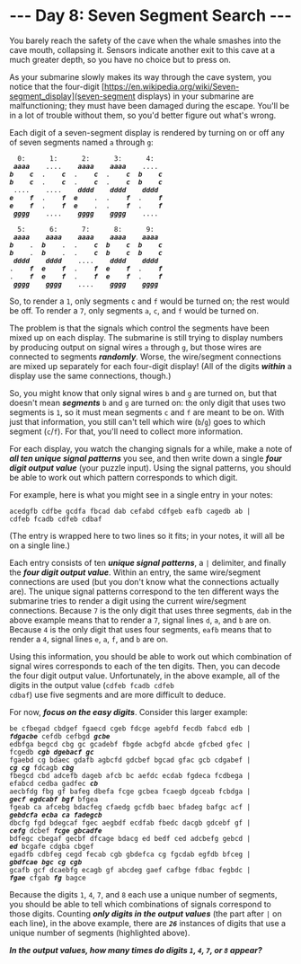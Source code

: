 # --- Day 8: Seven Segment Search ---

You barely reach the safety of the cave when the whale smashes into the cave mouth, collapsing it. Sensors indicate another exit to this cave at a much greater depth, so you have no choice but to press on.


As your submarine slowly makes its way through the cave system, you notice that the four-digit [https://en.wikipedia.org/wiki/Seven-segment_display](seven-segment displays) in your submarine are malfunctioning; <span title="Yes, just the four-digit seven-segment ones. Whole batch must have been faulty.">they must have been damaged</span> during the escape. You'll be in a lot of trouble without them, so you'd better figure out what's wrong.


Each digit of a seven-segment display is rendered by turning on or off any of seven segments named <code>a</code> through <code>g</code>:


<pre><code>  0:      1:      2:      3:      4:
 <em><b>aaaa</b></em>    ....    <em><b>aaaa    aaaa</b></em>    ....
<em><b>b    c</b></em>  .    <em><b>c</b></em>  .    <em><b>c</b></em>  .    <em><b>c  b    c</b></em>
<em><b>b    c</b></em>  .    <em><b>c</b></em>  .    <em><b>c</b></em>  .    <em><b>c  b    c</b></em>
 ....    ....    <em><b>dddd    dddd    dddd</b></em>
<em><b>e    f</b></em>  .    <em><b>f  e</b></em>    .  .    <em><b>f</b></em>  .    <em><b>f</b></em>
<em><b>e    f</b></em>  .    <em><b>f  e</b></em>    .  .    <em><b>f</b></em>  .    <em><b>f</b></em>
 <em><b>gggg</b></em>    ....    <em><b>gggg    gggg</b></em>    ....

  5:      6:      7:      8:      9:
 <em><b>aaaa    aaaa    aaaa    aaaa    aaaa</b></em>
<em><b>b</b></em>    .  <em><b>b</b></em>    .  .    <em><b>c  b    c  b    c</b></em>
<em><b>b</b></em>    .  <em><b>b</b></em>    .  .    <em><b>c  b    c  b    c</b></em>
 <em><b>dddd    dddd</b></em>    ....    <em><b>dddd    dddd</b></em>
.    <em><b>f  e    f</b></em>  .    <em><b>f  e    f</b></em>  .    <em><b>f</b></em>
.    <em><b>f  e    f</b></em>  .    <em><b>f  e    f</b></em>  .    <em><b>f</b></em>
 <em><b>gggg    gggg</b></em>    ....    <em><b>gggg    gggg</b></em>
</code></pre>
So, to render a <code>1</code>, only segments <code>c</code> and <code>f</code> would be turned on; the rest would be off. To render a <code>7</code>, only segments <code>a</code>, <code>c</code>, and <code>f</code> would be turned on.


The problem is that the signals which control the segments have been mixed up on each display. The submarine is still trying to display numbers by producing output on signal wires <code>a</code> through <code>g</code>, but those wires are connected to segments <em><b>randomly</b></em>. Worse, the wire/segment connections are mixed up separately for each four-digit display! (All of the digits <em><b>within</b></em> a display use the same connections, though.)


So, you might know that only signal wires <code>b</code> and <code>g</code> are turned on, but that doesn't mean <em><b>segments</b></em> <code>b</code> and <code>g</code> are turned on: the only digit that uses two segments is <code>1</code>, so it must mean segments <code>c</code> and <code>f</code> are meant to be on. With just that information, you still can't tell which wire (<code>b</code>/<code>g</code>) goes to which segment (<code>c</code>/<code>f</code>). For that, you'll need to collect more information.


For each display, you watch the changing signals for a while, make a note of <em><b>all ten unique signal patterns</b></em> you see, and then write down a single <em><b>four digit output value</b></em> (your puzzle input). Using the signal patterns, you should be able to work out which pattern corresponds to which digit.


For example, here is what you might see in a single entry in your notes:


<pre><code>acedgfb cdfbe gcdfa fbcad dab cefabd cdfgeb eafb cagedb ab |
cdfeb fcadb cdfeb cdbaf</code></pre>
(The entry is wrapped here to two lines so it fits; in your notes, it will all be on a single line.)


Each entry consists of ten <em><b>unique signal patterns</b></em>, a <code>|</code> delimiter, and finally the <em><b>four digit output value</b></em>. Within an entry, the same wire/segment connections are used (but you don't know what the connections actually are). The unique signal patterns correspond to the ten different ways the submarine tries to render a digit using the current wire/segment connections. Because <code>7</code> is the only digit that uses three segments, <code>dab</code> in the above example means that to render a <code>7</code>, signal lines <code>d</code>, <code>a</code>, and <code>b</code> are on. Because <code>4</code> is the only digit that uses four segments, <code>eafb</code> means that to render a <code>4</code>, signal lines <code>e</code>, <code>a</code>, <code>f</code>, and <code>b</code> are on.


Using this information, you should be able to work out which combination of signal wires corresponds to each of the ten digits. Then, you can decode the four digit output value. Unfortunately, in the above example, all of the digits in the output value (<code>cdfeb fcadb cdfeb cdbaf</code>) use five segments and are more difficult to deduce.


For now, <em><b>focus on the easy digits</b></em>. Consider this larger example:


<pre><code>be cfbegad cbdgef fgaecd cgeb fdcge agebfd fecdb fabcd edb |
<em><b>fdgacbe</b></em> cefdb cefbgd <em><b>gcbe</b></em>
edbfga begcd cbg gc gcadebf fbgde acbgfd abcde gfcbed gfec |
fcgedb <em><b>cgb</b></em> <em><b>dgebacf</b></em> <em><b>gc</b></em>
fgaebd cg bdaec gdafb agbcfd gdcbef bgcad gfac gcb cdgabef |
<em><b>cg</b></em> <em><b>cg</b></em> fdcagb <em><b>cbg</b></em>
fbegcd cbd adcefb dageb afcb bc aefdc ecdab fgdeca fcdbega |
efabcd cedba gadfec <em><b>cb</b></em>
aecbfdg fbg gf bafeg dbefa fcge gcbea fcaegb dgceab fcbdga |
<em><b>gecf</b></em> <em><b>egdcabf</b></em> <em><b>bgf</b></em> bfgea
fgeab ca afcebg bdacfeg cfaedg gcfdb baec bfadeg bafgc acf |
<em><b>gebdcfa</b></em> <em><b>ecba</b></em> <em><b>ca</b></em> <em><b>fadegcb</b></em>
dbcfg fgd bdegcaf fgec aegbdf ecdfab fbedc dacgb gdcebf gf |
<em><b>cefg</b></em> dcbef <em><b>fcge</b></em> <em><b>gbcadfe</b></em>
bdfegc cbegaf gecbf dfcage bdacg ed bedf ced adcbefg gebcd |
<em><b>ed</b></em> bcgafe cdgba cbgef
egadfb cdbfeg cegd fecab cgb gbdefca cg fgcdab egfdb bfceg |
<em><b>gbdfcae</b></em> <em><b>bgc</b></em> <em><b>cg</b></em> <em><b>cgb</b></em>
gcafb gcf dcaebfg ecagb gf abcdeg gaef cafbge fdbac fegbdc |
<em><b>fgae</b></em> cfgab <em><b>fg</b></em> bagce
</code></pre>
Because the digits <code>1</code>, <code>4</code>, <code>7</code>, and <code>8</code> each use a unique number of segments, you should be able to tell which combinations of signals correspond to those digits. Counting <em><b>only digits in the output values</b></em> (the part after <code>|</code> on each line), in the above example, there are <code><em><b>26</b></em></code> instances of digits that use a unique number of segments (highlighted above).


<em><b>In the output values, how many times do digits <code>1</code>, <code>4</code>, <code>7</code>, or <code>8</code> appear?</b></em>


